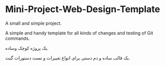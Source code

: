 # Mini-Project-Web-Design-Template
A small and simple project.

A simple and handy template for all kinds of changes and testing of Git commands.

یک پروژه کوچک وساده.

یک قالب ساده و دم دستی برای انواع تغییرات و تست دستورات گیت.
